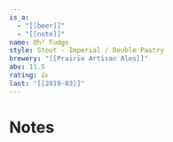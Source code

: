 ```yaml
---
is_a:
  - "[[beer]]"
  - "[[note]]"
name: Oh! Fudge
style: Stout - Imperial / Double Pastry
brewery: "[[Prairie Artisan Ales]]"
abv: 11.5
rating: 👍
last: "[[2019-03]]"
---
```

# Notes

